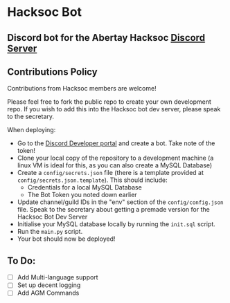 # Hacksoc Bot
## Discord bot for the Abertay Hacksoc [Discord Server](https://discord.hacksoc.co.uk)

## Contributions Policy
Contributions from Hacksoc members are welcome! 

Please feel free to fork the public repo to create your own development repo. If you wish to add this into the Hacksoc bot dev server, please speak to the secretary.

When deploying:
* Go to the [Discord Developer portal](https://discord.com/developers/) and create a bot. Take note of the token!
* Clone your local copy of the repository to a development machine (a linux VM is ideal for this, as you can also create a MySQL Database)
* Create a `config/secrets.json` file (there is a template provided at `config/secrets.json.template`). This should include:
	* Credentials for a local MySQL Database
	* The Bot Token you noted down earlier
* Update channel/guild IDs in the "env" section of the `config/config.json` file. Speak to the secretary about getting a premade version for the Hacksoc Bot Dev Server
* Initialise your MySQL database locally by running the `init.sql` script.
* Run the `main.py` script.
* Your bot should now be deployed!


## To Do:
- [ ] Add Multi-language support
- [ ] Set up decent logging
- [ ] Add AGM Commands
